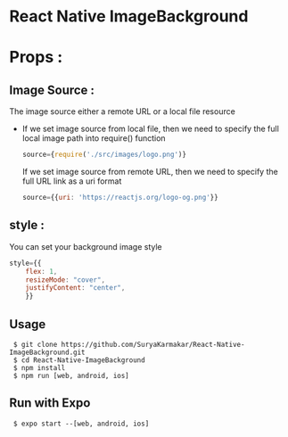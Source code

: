 # React Native ImageBackground

# Props :

## Image Source :

<p>The image source either a remote URL or a local file resource</p>
<ul>
<li>
<p>If we set image source from local file, then we need to specify the full local image path into require() function</p>

```js
source={require('./src/images/logo.png')}
```

</li>
<p>If we set image source from remote URL, then we need to specify the full URL link as a uri format</p>

```js
source={{uri: 'https://reactjs.org/logo-og.png'}}
```

</li>
</ul>

## style :

<p>You can set your background image style</p>

```js
style={{
    flex: 1,
    resizeMode: "cover",
    justifyContent: "center",
    }}
```

## Usage

```
 $ git clone https://github.com/SuryaKarmakar/React-Native-ImageBackground.git
 $ cd React-Native-ImageBackground
 $ npm install
 $ npm run [web, android, ios]

```

## Run with Expo

```
 $ expo start --[web, android, ios]

```
